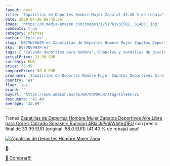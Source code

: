 ```yaml
---
layout: post
title: 'Zapatillas de Deportes Hombre Mujer Zapa al 41.40 % de rebaja'
date: 2020-04-26 08:45:36
image: 'https://m.media-amazon.com/images/I/51PW1VgC5QL._SL400_.jpg'
comments: true
category: ofertas
author: 'tole.es'
slug: 'B07VNV9WJR-es Zapatillas de Deportes Hombre Mujer Zapatos Deportivos...'
sku: 'B07VNV9WJR-es'
tags: [ 'Calzado deportivo para hombre','Chanclas y sandalias de piscina para hombre','Sandalias de vestir para hombre','Zapatillas y calzado deportivo para hombre','Zapatos','Zapatos para hombre','Zapatos y complementos','zapatos', ]
actualPrice: 33.99 EUR
currency: EUR
price: 33.99
comparePrice: 58.0 EUR
prodname: 'Zapatillas de Deportes Hombre Mujer Zapatos Deportivos Aire Libre para Correr Calzado Sneakers Running 4BlackPinkWhite41EU'
country: 'es'
flag: '🇪🇸'
brand: ''
buyurl: 'https://www.amazon.es/dp/B07VNV9WJR/?tag=tolees-21'
descuento: '41.40'
average: '33.99'
---
```


Tienes [Zapatillas de Deportes Hombre Mujer Zapatos Deportivos Aire Libre para Correr Calzado Sneakers Running 4BlackPinkWhite41EU](https://www.amazon.es/dp/B07VNV9WJR/?tag=tolees-21) con precio final de  33.99 EUR (original: 58.0 EUR) (41.40 %  de rebaja) aqui!

[![Zapatillas de Deportes Hombre Mujer Zapa](https://m.media-amazon.com/images/I/51PW1VgC5QL._SL400_.jpg)](https://www.amazon.es/dp/B07VNV9WJR/?tag=tolees-21)

🔎:


[🛒 Comprar!!!](https://www.amazon.es/dp/B07VNV9WJR/?tag=tolees-21)
